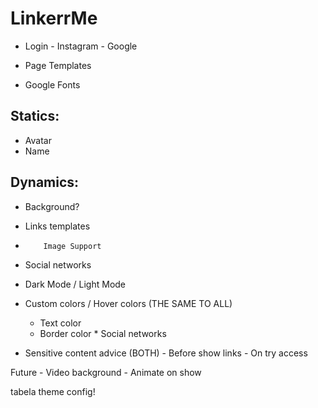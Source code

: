 # LinkerrMe

-   Login - Instagram - Google

-   Page Templates
-   Google Fonts

## Statics:

-   Avatar
-   Name

## Dynamics:

-   Background?
-   Links templates
-         Image Support
-   Social networks
-   Dark Mode / Light Mode

-   Custom colors / Hover colors (THE SAME TO ALL)

    -   Text color
    -   Border color \* Social networks

-   Sensitive content advice (BOTH) - Before show links - On try access

Future - Video background - Animate on show

tabela theme config!
